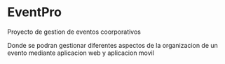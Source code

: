 # EventPro

Proyecto de gestion de eventos coorporativos

Donde se podran gestionar diferentes aspectos de la organizacion de un evento mediante aplicacion web y aplicacion movil

